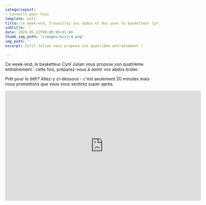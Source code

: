 ```yaml
---
categoriepost:
- Conseils pour tous
template: post
title: Ce week-end, travaillez vos abdos et dos avec le basketteur Cyril Julian
subtitle: ''
date: 2020-05-22T00:00:00+01:00
thumb_img_path: "/images/bcvjc4.png"
img_path: ''
excerpt: Cyril Julian vous propose son quatrième entraînement !

---
```

Ce week-end, le basketteur Cyril Julian vous propose son quatrième entraînement : cette fois, préparez-vous à sentir vos abdos brûler. 

Prêt pour le défi? Allez-y ci-dessous - c'est seulement 20 minutes mais nous promettons que vous vous sentirez super après.

<body>

<iframe src="https://player.vimeo.com/video/421597211?loop=1" width="640" height="360" frameborder="0" allow="autoplay; fullscreen" allowfullscreen></iframe>

</body>